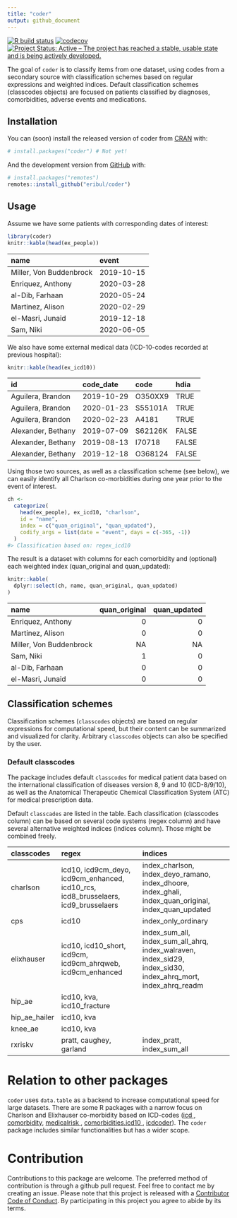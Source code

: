 ```yaml
---
title: "coder"
output: github_document
---
```


[![R build status](https://github.com/eribul/coder/workflows/R-CMD-check/badge.svg)](https://github.com/eribul/coder/actions)
[![codecov](https://codecov.io/gh/eribul/coder/branch/master/graph/badge.svg)](https://codecov.io/gh/eribul/coder)
[![Project Status: Active – The project has reached a stable, usable state and is being actively developed.](https://www.repostatus.org/badges/latest/active.svg)](https://www.repostatus.org/#active)


<!-- README.md is generated from README.Rmd. Please edit that file --> 



The goal of `coder` is to classify items from one dataset, using codes from a secondary source with classification schemes based on regular expressions and weighted indices. Default classification schemes (classcodes objects) are focused on patients classified by diagnoses, comorbidities, adverse events and medications.
 
## Installation 

You can (soon) install the released version of coder from [CRAN](https://CRAN.R-project.org) with:

``` r
# install.packages("coder") # Not yet!
```

And the development version from [GitHub](https://github.com/) with:

``` r
# install.packages("remotes")
remotes::install_github("eribul/coder")
```

## Usage

Assume we have some patients with corresponding dates of interest:

```r
library(coder)
knitr::kable(head(ex_people))
```



|name                    |event      |
|:-----------------------|:----------|
|Miller, Von Buddenbrock |2019-10-15 |
|Enriquez, Anthony       |2020-03-28 |
|al-Dib, Farhaan         |2020-05-24 |
|Martinez, Alison        |2020-02-29 |
|el-Masri, Junaid        |2019-12-18 |
|Sam, Niki               |2020-06-05 |
We also have some external medical data (ICD-10-codes recorded at previous hospital):


```r
knitr::kable(head(ex_icd10))
```



|id                 |code_date  |code    |hdia  |
|:------------------|:----------|:-------|:-----|
|Aguilera, Brandon  |2019-10-29 |O350XX9 |TRUE  |
|Aguilera, Brandon  |2020-01-23 |S55101A |TRUE  |
|Aguilera, Brandon  |2020-02-23 |A4181   |TRUE  |
|Alexander, Bethany |2019-07-09 |S62126K |FALSE |
|Alexander, Bethany |2019-08-13 |I70718  |FALSE |
|Alexander, Bethany |2019-12-18 |O368124 |FALSE |

Using those two sources, as well as a classification scheme (see below), we can easily identify all Charlson co-morbidities during one year prior to the event of interest. 


```r
ch <- 
  categorize(
    head(ex_people), ex_icd10, "charlson",
    id = "name",
    index = c("quan_original", "quan_updated"),
    codify_args = list(date = "event", days = c(-365, -1))
  )
#> Classification based on: regex_icd10
```

The result is a dataset with columns for each comorbidity and (optional) each weighted index (quan_original and quan_updated):


```r
knitr::kable(
  dplyr::select(ch, name, quan_original, quan_updated) 
)
```



|name                    | quan_original| quan_updated|
|:-----------------------|-------------:|------------:|
|Enriquez, Anthony       |             0|            0|
|Martinez, Alison        |             0|            0|
|Miller, Von Buddenbrock |            NA|           NA|
|Sam, Niki               |             1|            0|
|al-Dib, Farhaan         |             0|            0|
|el-Masri, Junaid        |             0|            0|



## Classification schemes

Classification schemes (`classcodes` objects) are based on regular expressions for computational speed, but their content can be summarized and visualized for clarity.  Arbitrary `classcodes` objects can also be specified by the user. 

### Default classcodes

The package includes default `classcodes` for medical patient data based on the international classification of diseases version 8, 9 and 10 (ICD-8/9/10), as well as the Anatomical Therapeutic Chemical Classification System (ATC) for medical prescription data.

Default `classcades` are listed in the table. Each classification (classcodes column) can be based on several code systems (regex column) and have several alternative weighted indices (indices column). Those might be combined freely. 


|classcodes    |regex                                                                              |indices                                                                                                        |
|:-------------|:----------------------------------------------------------------------------------|:--------------------------------------------------------------------------------------------------------------|
|charlson      |icd10, icd9cm_deyo, icd9cm_enhanced, icd10_rcs, icd8_brusselaers, icd9_brusselaers |index_charlson, index_deyo_ramano, index_dhoore, index_ghali, index_quan_original, index_quan_updated          |
|cps           |icd10                                                                              |index_only_ordinary                                                                                            |
|elixhauser    |icd10, icd10_short, icd9cm, icd9cm_ahrqweb, icd9cm_enhanced                        |index_sum_all, index_sum_all_ahrq, index_walraven, index_sid29, index_sid30, index_ahrq_mort, index_ahrq_readm |
|hip_ae        |icd10, kva, icd10_fracture                                                         |                                                                                                               |
|hip_ae_hailer |icd10, kva                                                                         |                                                                                                               |
|knee_ae       |icd10, kva                                                                         |                                                                                                               |
|rxriskv       |pratt, caughey, garland                                                            |index_pratt, index_sum_all                                                                                     |

# Relation to other packages

`coder` uses `data.table` as a backend to increase computational speed for large datasets. There are some R packages with a narrow focus on Charlson and Elixhauser co-morbidity based on ICD-codes ([icd ](https://CRAN.R-project.org/package=icd), [comorbidity](https://CRAN.R-project.org/package=comorbidity), [medicalrisk ](https://CRAN.R-project.org/package=medicalrisk), [comorbidities.icd10 ](https://github.com/gforge/comorbidities.icd10), [icdcoder](https://github.com/wtcooper/icdcoder)). The `coder` package includes similar functionalities but has a wider scope. 


# Contribution

Contributions to this package are welcome. The preferred method of contribution is through a github pull request. Feel free to contact me by creating an issue. Please note that this project is released with a [Contributor Code of Conduct](CODE_OF_CONDUCT.md).
By participating in this project you agree to abide by its terms.
